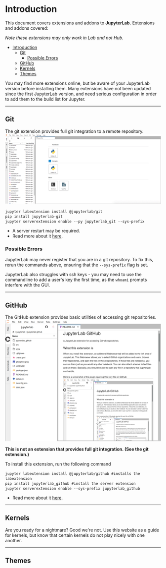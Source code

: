 # Introduction

This document covers extensions and addons to **JupyterLab.** Extensions and addons covered:

*Note these extensions may only work in Lab and not Hub.*

- [Introduction](#introduction)
  - [Git](#git)
    - [Possible Errors](#possible-errors)
  - [GitHub](#github)
  - [Kernels](#kernels)
  - [Themes](#themes)

You may find more extensions online, but be aware of your JupyterLab version before installing them. Many extensions have not been updated since the first JupyterLab version, and need serious configuration in order to add them to the build list for Jupyter.

---

## Git

The git extension provides full git integration to a remote repository.
![git](readmeimg/git.gif)

``` (bash)
jupyter labextension install @jupyterlab/git
pip install jupyterlab-git
jupyter serverextension enable --py jupyterlab_git --sys-prefix
```

* A server restart may be required.
* Read more about it [here](https://github.com/jupyterlab/jupyterlab-github).

### Possible Errors

JupyterLab may never register that you are in a git repository. To fix this, rerun the commands above, ensuring that the `--sys-prefix` flag is set.

JupyterLab also struggles with ssh keys - you may need to use the commandline to add a user's key the first time, as the `whoami` prompts interfere with the GUI.

---

## GitHub

The GitHub extension provides basic utilities of accessing git repositories.
![github](readmeimg/github.png)

**This is not an extension that provides full git integration. (See the git extension.)**

To install this extension, run the following command

``` (bash)
jupyter labextension install @jupyterlab/github #installs the labextension
pip install jupyterlab_github #install the server extension
jupyter serverextension enable --sys-prefix jupyterlab_github
```

* Read more about it [here](https://github.com/jupyterlab/jupyterlab-github).

---

## Kernels

Are you ready for a nightmare? Good we're not.
Use this website as a guide for kernels, but know that certain kernels do not play nicely with one another.


---

## Themes